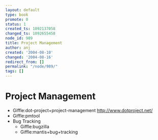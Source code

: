 ```yaml
---
layout: default
type: book
promote: 0
status: 1
created_ts: 1092137058
changed_ts: 1092655458
node_id: 989
title: Project Management
author: anj
created: '2004-08-10'
changed: '2004-08-16'
redirect_from: []
permalink: "/node/989/"
tags: []
---
```

# Project Management
* Giffle:dot-project+project-management <http://www.dotproject.net/>
* Giffle:pmtool
* Bug Tracking
    * Giffle:bugzilla
    * Giffle:mantis+bug+tracking
